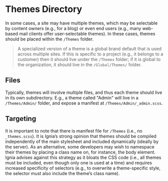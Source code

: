 # Themes Directory

In some cases, a site may have multiple themes, which may be selectable by content owners (e.g., for a blog) or even end users (e.g., many web-based mail clients offer user-selectable themes). In these cases, themes should be placed within the `/Themes` folder.

> A specialized version of a theme is a global brand default that is used across multiple sites. If this is specific to a project (e.g., it belongs to a customer) then it should live under the `/Themes` folder; if it is global to the organization, it should live in the `/Global/Themes/` folder.

## Files
Typically, themes will involve multiple files, and thus each theme should live in its own subdirectory. E.g., a theme called "Admin" will live in a `/Themes/Admin/` folder, and expose a manifest at `/Themes/Admin/_admin.scss`.

## Targeting
It is important to note that there is manifest file for `/Themes` (i.e., no `_themes.scss`). It is Ignia’s strong opinion that themes should be compiled independently of the main stylesheet and included dynamically (ideally by the server). As an alternative, some developers may wish to namespace their themes by placing a class name on, for instance, the body element. Ignia advises against this strategy as it bloats the CSS code (i.e., all themes must be included, even though only one is used at a time) and requires increased specificity of selectors (e.g., to overwrite a theme-specific style, the selector must also include the theme’s class name).

